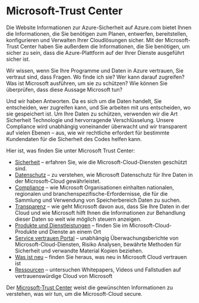 <properties
   pageTitle="Microsoft-Trust Center | Microsoft Azure"
   description="Microsoft-Trust Center bietet Ihnen die Informationen, die Sie benötigen, um sicher zu sein, dass die Azure-Plattform auf der Ihrer Dienste ausgeführt sicher ist."
   services="security"
   documentationCenter="na"
   authors="TomShinder"
   manager="MBaldwin"
   editor="TomSh"/>

<tags
   ms.service="security"
   ms.devlang="na"
   ms.topic="article"
   ms.tgt_pltfrm="na"
   ms.workload="na"
   ms.date="08/09/2016"
   ms.author="terrylan"/>

# <a name="microsoft-trust-center"></a>Microsoft-Trust Center

Die Website Informationen zur Azure-Sicherheit auf Azure.com bietet Ihnen die Informationen, die Sie benötigen zum Planen, entwerfen, bereitstellen, konfigurieren und Verwalten Ihrer Cloudlösungen sicher. Mit der Microsoft-Trust Center haben Sie außerdem die Informationen, die Sie benötigen, um sicher zu sein, dass die Azure-Plattform auf der Ihrer Dienste ausgeführt sicher ist.

Wir wissen, wenn Sie Ihre Programme und Daten in Azure vertrauen, Sie vertraut sind, dass Fragen. Wo finde ich sie? Wer kann darauf zugreifen? Was ist Microsoft ausführen, um sie zu schützen? Wie können Sie überprüfen, dass diese Aussage Microsoft tun?

Und wir haben Antworten. Da es sich um die Daten handelt, Sie entscheiden, wer zugreifen kann, und Sie arbeiten mit uns entscheiden, wo sie gespeichert ist. Um Ihre Daten zu schützen, verwenden wir die Art Sicherheit Technologie und hervorragende Verschlüsselung. Unsere Compliance wird unabhängig voneinander überwacht und wir transparent auf vielen Ebenen – aus, wie wir rechtliche erfordert für bestimmte Kundendaten für die Sicherheit des Codes helfen kann.

Hier ist, was finden Sie unter Microsoft Trust Center:

- [Sicherheit](https://aka.ms/tcsecurity) – erfahren Sie, wie die Microsoft-Cloud-Diensten geschützt sind.
- [Datenschutz](https://aka.ms/tcprivacy) – zu verstehen, wie Microsoft Datenschutz für Ihre Daten in der Microsoft-Cloud gewährleistet.
- [Compliance](https://aka.ms/tccompliance) – wie Microsoft Organisationen einhalten nationalen, regionalen und branchenspezifische-Erfordernisse, die für die Sammlung und Verwendung von Speicherbereich Daten zu suchen.
- [Transparenz](https://aka.ms/tctransparency) – wie geht Microsoft davon aus, dass Sie Ihre Daten in der Cloud und wie Microsoft hilft Ihnen die Informationen zur Behandlung dieser Daten so weit wie möglich steuern anzeigen.
- [Produkte und Dienstleistungen](https://aka.ms/tcproductsservices) – finden Sie im Microsoft-Cloud-Produkte und Dienste an einem Ort
- [Service vertrauen Portal](https://aka.ms/tcservicetrportal) – unabhängig Überwachungsberichte von Microsoft-Cloud-Diensten, Risiko Analysen, bewährte Methoden für Sicherheit und verwandte Material Kopien beziehen.
- [Was ist neu](https://aka.ms/tcwhatsnew) – finden Sie heraus, was neu in Microsoft Cloud vertrauen ist
- [Ressourcen](https://aka.ms/tcresources) – untersuchen Whitepapers, Videos und Fallstudien auf vertrauenswürdige Cloud von Microsoft

Der [Microsoft-Trust Center](https://www.microsoft.com/trustcenter) weist die gewünschten Informationen zu verstehen, was wir tun, um die Microsoft-Cloud secure.
